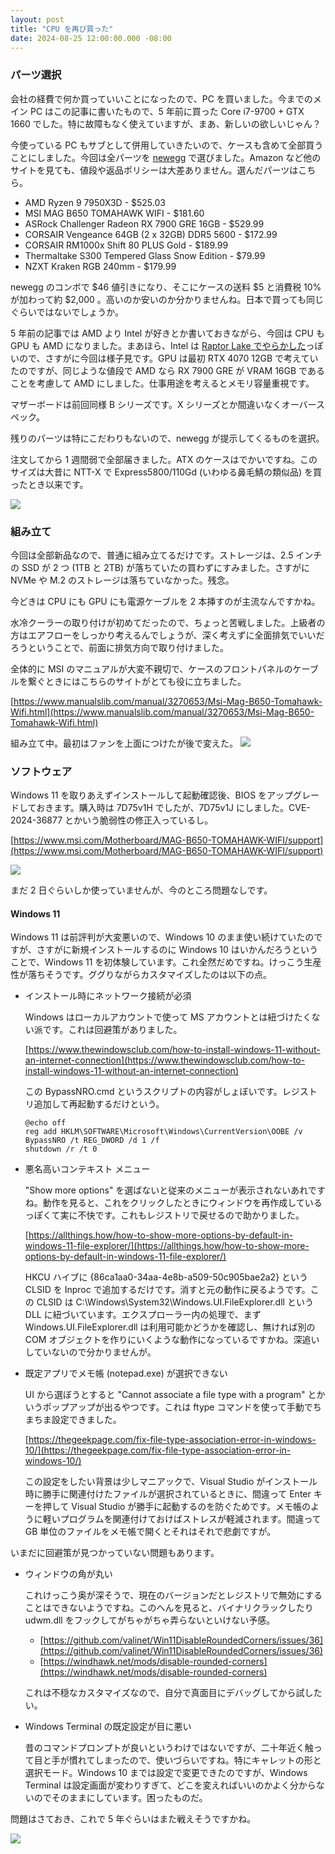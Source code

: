 ```yaml
---
layout: post
title: "CPU を再び買った"
date: 2024-08-25 12:00:00.000 -08:00
---
```


### パーツ選択

会社の経費で何か買っていいことになったので、PC を買いました。今までのメイン PC はこの記事に書いたもので、5 年前に買った Core i7-9700 +  GTX 1660 でした。特に故障もなく使えていますが、まあ、新しいの欲しいじゃん？

今使っている PC もサブとして併用していきたいので、ケースも含めて全部買うことにしました。今回は全パーツを [newegg](https://www.newegg.com/) で選びました。Amazon など他のサイトを見ても、値段や返品ポリシーは大差ありません。選んだパーツはこちら。

- AMD Ryzen 9 7950X3D - $525.03
- MSI MAG B650 TOMAHAWK WIFI - $181.60
- ASRock Challenger Radeon RX 7900 GRE 16GB - $529.99
- CORSAIR Vengeance 64GB (2 x 32GB) DDR5 5600 - $172.99
- CORSAIR RM1000x Shift 80 PLUS Gold - $189.99
- Thermaltake S300 Tempered Glass Snow Edition - $79.99
- NZXT Kraken RGB 240mm - $179.99

newegg のコンボで $46  値引きになり、そこにケースの送料 $5 と消費税 10% が加わって約 $2,000 。高いのか安いのか分かりませんね。日本で買っても同じぐらいではないでしょうか。

5 年前の記事では AMD より Intel が好きとか書いておきながら、今回は CPU も GPU も AMD になりました。まあほら、Intel は [Raptor Lake でやらかした](https://www.pcmag.com/explainers/intels-raptor-lake-desktop-cpu-bug-what-to-know-what-to-do-now)っぽいので、さすがに今回は様子見です。GPU は最初 RTX 4070 12GB で考えていたのですが、同じような値段で AMD なら RX 7900 GRE が VRAM 16GB であることを考慮して AMD にしました。仕事用途を考えるとメモリ容量重視です。

マザーボードは前回同様 B シリーズです。X シリーズとか間違いなくオーバースペック。

残りのパーツは特にこだわりもないので、newegg が提示してくるものを選択。

注文してから 1 週間弱で全部届きました。ATX のケースはでかいですね。このサイズは大昔に NTT-X で Express5800/110Gd (いわゆる鼻毛鯖の類似品) を買ったとき以来です。

![]({{site.assets_url}}2024-08-25-01-boxes.jpg)

### 組み立て

今回は全部新品なので、普通に組み立てるだけです。ストレージは、2.5 インチの SSD が 2 つ (1TB と 2TB) が落ちていたの買わずにすみました。さすがに NVMe や M.2 のストレージは落ちていなかった。残念。

今どきは CPU にも GPU にも電源ケーブルを 2 本挿すのが主流なんですかね。

水冷クーラーの取り付けが初めてだったので、ちょっと苦戦しました。上級者の方はエアフローをしっかり考えるんでしょうが、深く考えずに全面排気でいいだろうということで、前面に排気方向で取り付けました。

全体的に MSI のマニュアルが大変不親切で、ケースのフロントパネルのケーブルを繋ぐときにはこちらのサイトがとても役に立ちました。

[https://www.manualslib.com/manual/3270653/Msi-Mag-B650-Tomahawk-Wifi.html](https://www.manualslib.com/manual/3270653/Msi-Mag-B650-Tomahawk-Wifi.html)

組み立て中。最初はファンを上面につけたが後で変えた。
![]({{site.assets_url}}2024-08-25-02-case.jpg)

### ソフトウェア

Windows 11 を取りあえずインストールして起動確認後、BIOS をアップグレードしておきます。購入時は 7D75v1H でしたが、7D75v1J にしました。CVE-2024-36877 とかいう脆弱性の修正入っているし。

[https://www.msi.com/Motherboard/MAG-B650-TOMAHAWK-WIFI/support](https://www.msi.com/Motherboard/MAG-B650-TOMAHAWK-WIFI/support)

![]({{site.assets_url}}2024-08-25-03-bios.jpg)

まだ 2 日ぐらいしか使っていませんが、今のところ問題なしです。

#### Windows 11

Windows 11 は前評判が大変悪いので、Windows 10 のまま使い続けていたのですが、さすがに新規インストールするのに Windows 10 はいかんだろうということで、Windows 11 を初体験しています。これ全然だめですね。けっこう生産性が落ちそうです。ググりながらカスタマイズしたのは以下の点。

- インストール時にネットワーク接続が必須

  Windows はローカルアカウントで使って MS アカウントとは紐づけたくない派です。これは回避策がありました。

  [https://www.thewindowsclub.com/how-to-install-windows-11-without-an-internet-connection](https://www.thewindowsclub.com/how-to-install-windows-11-without-an-internet-connection)

  この BypassNRO.cmd というスクリプトの内容がしょぼいです。レジストリ追加して再起動するだけという。

  ```
  @echo off
  reg add HKLM\SOFTWARE\Microsoft\Windows\CurrentVersion\OOBE /v BypassNRO /t REG_DWORD /d 1 /f
  shutdown /r /t 0
  ```

- 悪名高いコンテキスト メニュー

  "Show more options" を選ばないと従来のメニューが表示されないあれですね。動作を見ると、これをクリックしたときにウィンドウを再作成しているっぽくて実に不快です。これもレジストリで戻せるので助かりました。

  [https://allthings.how/how-to-show-more-options-by-default-in-windows-11-file-explorer/](https://allthings.how/how-to-show-more-options-by-default-in-windows-11-file-explorer/)

  HKCU ハイブに {86ca1aa0-34aa-4e8b-a509-50c905bae2a2} という CLSID を Inproc で追加するだけです。消すと元の動作に戻るようです。この CLSID は C:\Windows\System32\Windows.UI.FileExplorer.dll という DLL に紐づいています。エクスプローラー内の処理で、まず Windows.UI.FileExplorer.dll は利用可能かどうかを確認し、無ければ別の COM オブジェクトを作りにいくような動作になっているですかね。深追いしていないので分かりませんが。

- 既定アプリでメモ帳 (notepad.exe) が選択できない

  UI から選ぼうとすると "Cannot associate a file type with a program" とかいうポップアップが出るやつです。これは ftype コマンドを使って手動でちまちま設定できました。

  [https://thegeekpage.com/fix-file-type-association-error-in-windows-10/](https://thegeekpage.com/fix-file-type-association-error-in-windows-10/)

  この設定をしたい背景は少しマニアックで、Visual Studio がインストール時に勝手に関連付けたファイルが選択されているときに、間違って Enter キーを押して Visual Studio が勝手に起動するのを防ぐためです。メモ帳のように軽いプログラムを関連付けておけばストレスが軽減されます。間違って GB 単位のファイルをメモ帳で開くとそれはそれで悲劇ですが。

いまだに回避策が見つかっていない問題もあります。

- ウィンドウの角が丸い

  これけっこう奥が深そうで、現在のバージョンだとレジストリで無効にすることはできないようですね。このへんを見ると、バイナリクラックしたり udwm.dll をフックしてがちゃがちゃ弄らないといけない予感。

  - [https://github.com/valinet/Win11DisableRoundedCorners/issues/36](https://github.com/valinet/Win11DisableRoundedCorners/issues/36)
  - [https://windhawk.net/mods/disable-rounded-corners](https://windhawk.net/mods/disable-rounded-corners)

  これは不穏なカスタマイズなので、自分で真面目にデバッグしてから試したい。

- Windows Terminal の既定設定が目に悪い

  昔のコマンドプロンプトが良いというわけではないですが、二十年近く触って目と手が慣れてしまったので、使いづらいですね。特にキャレットの形と選択モード。Windows 10 までは設定で変更できたのですが、Windows Terminal は設定画面が変わりすぎて、どこを変えればいいのかよく分からないのでそのままにしています。困ったものだ。

問題はさておき、これで 5 年ぐらいはまた戦えそうですかね。

![]({{site.assets_url}}2024-08-25-04-final.jpg)
